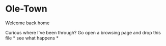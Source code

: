 # Ole-Town
Welcome back home

Curious where I've been through? Go open a browsing page and drop this file * see what happens *
